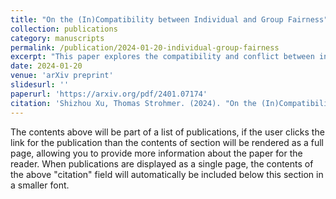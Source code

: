 ```yaml
---
title: "On the (In)Compatibility between Individual and Group Fairness"
collection: publications
category: manuscripts
permalink: /publication/2024-01-20-individual-group-fairness
excerpt: "This paper explores the compatibility and conflict between individual fairness and (the Pareto optimality of) group fairness in machine learning."
date: 2024-01-20
venue: 'arXiv preprint'
slidesurl: ''
paperurl: 'https://arxiv.org/pdf/2401.07174'
citation: 'Shizhou Xu, Thomas Strohmer. (2024). "On the (In)Compatibility between Individual and Group Fairness." <i>arXiv preprint</i>.'
---
```


The contents above will be part of a list of publications, if the user clicks the link for the publication than the contents of section will be rendered as a full page, allowing you to provide more information about the paper for the reader. When publications are displayed as a single page, the contents of the above "citation" field will automatically be included below this section in a smaller font.
